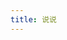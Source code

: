 ```yaml
---
title: 说说
---
```

<!-- 引用 artitalk -->
<script type="text/javascript" src="https://unpkg.com/artitalk"></script>
<!-- 存放说说的容器 -->
<div id="artitalk_main"></div>
<script>
new Artitalk({
    appId: 'hf4R7YTiI1qqsHIDT2OmRwlf-MdYXbMMI', // Your LeanCloud appId
    appKey: '1UiGy0Aol7aljoylECjGBaJn', // Your LeanCloud appKey
	serverURL: 'https://api.wdzaslzy.top',
	pageSize: 50,
	img: 'https://wdzaslzy.github.io/images/head.jpg',
	atComment: 0
})
</script>